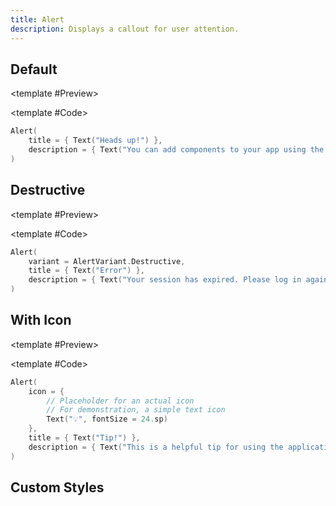 ```yaml
---
title: Alert
description: Displays a callout for user attention.
---
```


<DocsPage 
    :title="frontmatter.title" 
    :description="frontmatter.description"
    path="views/components/Alert.md">

## Default

<TabPreview>

<template #Preview>
<Preview name="alert" variant="default"/>
</template>

<template #Code>

```kotlin
Alert(
    title = { Text("Heads up!") },
    description = { Text("You can add components to your app using the cli.") }
)
```

</template>

</TabPreview>

## Destructive

<TabPreview>

<template #Preview>
<Preview name="alert" variant="destructive"/>
</template>

<template #Code>

```kotlin
Alert(
    variant = AlertVariant.Destructive,
    title = { Text("Error") },
    description = { Text("Your session has expired. Please log in again.") }
)
```

</template>

</TabPreview>

## With Icon

<TabPreview>

<template #Preview>
<Preview name="alert" variant="with-icon"/>
</template>

<template #Code>

```kotlin
Alert(
    icon = {
        // Placeholder for an actual icon
        // For demonstration, a simple text icon
        Text("💡", fontSize = 24.sp)
    },
    title = { Text("Tip!") },
    description = { Text("This is a helpful tip for using the application effectively.") }
)
```

</template>

</TabPreview>

## Custom Styles

</DocsPage>
